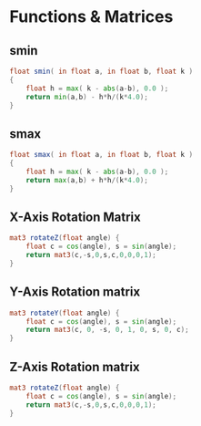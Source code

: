 # Functions & Matrices

## smin

```glsl
float smin( in float a, in float b, float k )
{
    float h = max( k - abs(a-b), 0.0 );
    return min(a,b) - h*h/(k*4.0);
}
```

## smax

```glsl
float smax( in float a, in float b, float k )
{
    float h = max( k - abs(a-b), 0.0 );
    return max(a,b) + h*h/(k*4.0);
}
```

## X-Axis Rotation Matrix

```glsl
mat3 rotateZ(float angle) {
	float c = cos(angle), s = sin(angle);
    return mat3(c,-s,0,s,c,0,0,0,1);
}
```

## Y-Axis Rotation matrix

```glsl
mat3 rotateY(float angle) {
	float c = cos(angle), s = sin(angle);
    return mat3(c, 0, -s, 0, 1, 0, s, 0, c);
}
```

## Z-Axis Rotation matrix

```glsl
mat3 rotateZ(float angle) {
	float c = cos(angle), s = sin(angle);
    return mat3(c,-s,0,s,c,0,0,0,1);
}
```
